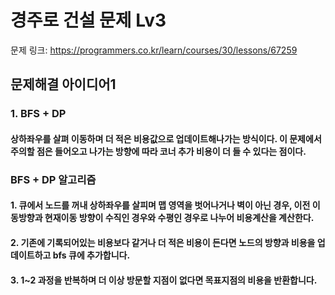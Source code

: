 # 경주로 건설 문제 Lv3
문제 링크: https://programmers.co.kr/learn/courses/30/lessons/67259

## 문제해결 아이디어1

### 1. BFS + DP
#### 상하좌우를 살펴 이동하며 더 적은 비용값으로 업데이트해나가는 방식이다. 이 문제에서 주의할 점은 들어오고 나가는 방향에 따라 코너 추가 비용이 더 들 수 있다는 점이다. 
### BFS + DP 알고리즘
#### 1. 큐에서 노드를 꺼내 상하좌우를 살피며 맵 영역을 벗어나거나 벽이 아닌 경우, 이전 이동방향과 현재이동 방향이 수직인 경우와 수평인 경우로 나누어 비용계산을 계산한다.
#### 2. 기존에 기록되어있는 비용보다 같거나 더 적은 비용이 든다면 노드의 방향과 비용을 업데이트하고 bfs 큐에 추가합니다.
#### 3. 1~2 과정을 반복하며 더 이상 방문할 지점이 없다면 목표지점의 비용을 반환합니다. 

